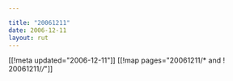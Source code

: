 ```yaml
---

title: "20061211"
date: 2006-12-11
layout: rut
---
```


[[!meta updated="2006-12-11"]]
[[!map pages="20061211/* and ! 20061211/*/*"]]
